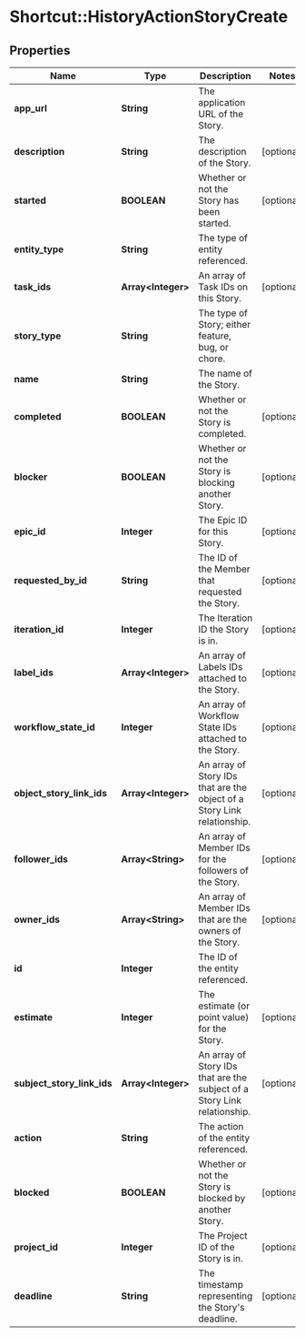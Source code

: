 # Shortcut::HistoryActionStoryCreate

## Properties
Name | Type | Description | Notes
------------ | ------------- | ------------- | -------------
**app_url** | **String** | The application URL of the Story. | 
**description** | **String** | The description of the Story. | [optional] 
**started** | **BOOLEAN** | Whether or not the Story has been started. | [optional] 
**entity_type** | **String** | The type of entity referenced. | 
**task_ids** | **Array&lt;Integer&gt;** | An array of Task IDs on this Story. | [optional] 
**story_type** | **String** | The type of Story; either feature, bug, or chore. | 
**name** | **String** | The name of the Story. | 
**completed** | **BOOLEAN** | Whether or not the Story is completed. | [optional] 
**blocker** | **BOOLEAN** | Whether or not the Story is blocking another Story. | [optional] 
**epic_id** | **Integer** | The Epic ID for this Story. | [optional] 
**requested_by_id** | **String** | The ID of the Member that requested the Story. | [optional] 
**iteration_id** | **Integer** | The Iteration ID the Story is in. | [optional] 
**label_ids** | **Array&lt;Integer&gt;** | An array of Labels IDs attached to the Story. | [optional] 
**workflow_state_id** | **Integer** | An array of Workflow State IDs attached to the Story. | [optional] 
**object_story_link_ids** | **Array&lt;Integer&gt;** | An array of Story IDs that are the object of a Story Link relationship. | [optional] 
**follower_ids** | **Array&lt;String&gt;** | An array of Member IDs for the followers of the Story. | [optional] 
**owner_ids** | **Array&lt;String&gt;** | An array of Member IDs that are the owners of the Story. | [optional] 
**id** | **Integer** | The ID of the entity referenced. | 
**estimate** | **Integer** | The estimate (or point value) for the Story. | [optional] 
**subject_story_link_ids** | **Array&lt;Integer&gt;** | An array of Story IDs that are the subject of a Story Link relationship. | [optional] 
**action** | **String** | The action of the entity referenced. | 
**blocked** | **BOOLEAN** | Whether or not the Story is blocked by another Story. | [optional] 
**project_id** | **Integer** | The Project ID of the Story is in. | [optional] 
**deadline** | **String** | The timestamp representing the Story&#x27;s deadline. | [optional] 

